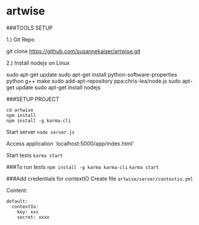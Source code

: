 artwise
=======

###TOOLS SETUP

1.) Git Repo

git clone https://github.com/susannekaiser/artwise.git

2.) Install nodejs on Linux

sudo apt-get update
sudo apt-get install python-software-properties python g++ make
sudo add-apt-repository ppa:chris-lea/node.js
sudo apt-get update
sudo apt-get install nodejs


###SETUP PROJECT
```
cd artwise
npm install
npm install -g karma-cli
```

Start server
`node server.js`

Access application
`localhost:5000/app/index.html'

Start tests
`karma start`

###To run tests
`npm install -g karma karma-cli`
`karma start`

###Add credentials for contextIO
Create file `artwise/server/contextio.yml`

Content:
```
default:
  contextIo:
    key: xxx
    secret: xxxx
```

